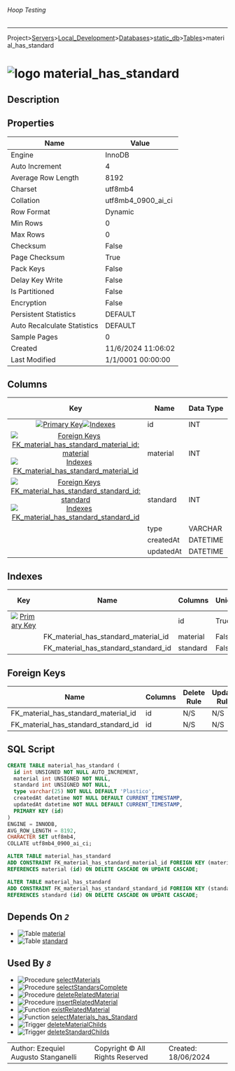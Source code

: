 ###### Hoop Testing
___
Project>[Servers](../../../../Servers.md)>[Local_Development](../../../Local_Development.md)>[Databases](../../Databases.md)>[static_db](../static_db.md)>[Tables](Tables.md)>material_has_standard


# ![logo](../../../../../Images/table64.svg) material_has_standard

## <a name="#Description"></a>Description
> 
## <a name="#Properties"></a>Properties
|Name|Value|
|---|---|
|Engine|InnoDB|
|Auto Increment|4|
|Average Row Length|8192|
|Charset|utf8mb4|
|Collation|utf8mb4_0900_ai_ci|
|Row Format|Dynamic|
|Min Rows|0|
|Max Rows|0|
|Checksum|False|
|Page Checksum|True|
|Pack Keys|False|
|Delay Key Write|False|
|Is Partitioned|False|
|Encryption|False|
|Persistent Statistics|DEFAULT|
|Auto Recalculate Statistics|DEFAULT|
|Sample Pages|0|
|Created|11/6/2024 11:06:02|
|Last Modified|1/1/0001 00:00:00|


## <a name="#Columns"></a>Columns
|Key|Name|Data Type|Length|Precision|Scale|Unsigned|Zerofill|Binary|Not Null|Auto Increment|Default|Virtual|Invisible|Description|
|:---:|---|---|---|---|---|---|---|---|---|---|---|---|---|---|
|[![Primary Key ](../../../../../Images/primarykey.svg)](#Indexes)[![Indexes ](../../../../../Images/index.svg)](#Indexes)|id|INT||11||True|False|False|True|True||False|False||
|[![Foreign Keys FK_material_has_standard_material_id: material](../../../../../Images/foreignkey.svg)](#ForeignKeys)[![Indexes FK_material_has_standard_material_id](../../../../../Images/index.svg)](#Indexes)|material|INT||11||True|False|False|True|False||False|False||
|[![Foreign Keys FK_material_has_standard_standard_id: standard](../../../../../Images/foreignkey.svg)](#ForeignKeys)[![Indexes FK_material_has_standard_standard_id](../../../../../Images/index.svg)](#Indexes)|standard|INT||11||True|False|False|True|False||False|False||
||type|VARCHAR|25|||False|False|False|True|False|'Plastico'|False|False||
||createdAt|DATETIME||0||False|False|False|True|False|CURRENT_TIMESTAMP|False|False||
||updatedAt|DATETIME||0||False|False|False|True|False|CURRENT_TIMESTAMP|False|False||

## <a name="#Indexes"></a>Indexes
|Key|Name|Columns|Unique|Type|Key Lengths|
|:---:|---|---|---|---|---|
|[![Primary Key ](../../../../../Images/primarykey.svg)](#Indexes)||id|True|None|0|
||FK_material_has_standard_material_id|material|False|None|0|
||FK_material_has_standard_standard_id|standard|False|None|0|

## <a name="#ForeignKeys"></a>Foreign Keys
|Name|Columns|Delete Rule|Update Rule|
|---|---|---|---|
|FK_material_has_standard_material_id|id|N/S|N/S|
|FK_material_has_standard_standard_id|id|N/S|N/S|

## <a name="#SqlScript"></a>SQL Script
```SQL
CREATE TABLE material_has_standard (
  id int UNSIGNED NOT NULL AUTO_INCREMENT,
  material int UNSIGNED NOT NULL,
  standard int UNSIGNED NOT NULL,
  type varchar(25) NOT NULL DEFAULT 'Plastico',
  createdAt datetime NOT NULL DEFAULT CURRENT_TIMESTAMP,
  updatedAt datetime NOT NULL DEFAULT CURRENT_TIMESTAMP,
  PRIMARY KEY (id)
)
ENGINE = INNODB,
AVG_ROW_LENGTH = 8192,
CHARACTER SET utf8mb4,
COLLATE utf8mb4_0900_ai_ci;

ALTER TABLE material_has_standard
ADD CONSTRAINT FK_material_has_standard_material_id FOREIGN KEY (material)
REFERENCES material (id) ON DELETE CASCADE ON UPDATE CASCADE;

ALTER TABLE material_has_standard
ADD CONSTRAINT FK_material_has_standard_standard_id FOREIGN KEY (standard)
REFERENCES standard (id) ON DELETE CASCADE ON UPDATE CASCADE;
```

## <a name="#DependsOn"></a>Depends On _`2`_
- ![Table](../../../../../Images/table.svg) [material](material.md)
- ![Table](../../../../../Images/table.svg) [standard](standard.md)


## <a name="#UsedBy"></a>Used By _`8`_
- ![Procedure](../../../../../Images/procedure.svg) [selectMaterials](../Procedures/selectMaterials.md)
- ![Procedure](../../../../../Images/procedure.svg) [selectStandarsComplete](../Procedures/selectStandarsComplete.md)
- ![Procedure](../../../../../Images/procedure.svg) [deleteRelatedMaterial](../Procedures/deleteRelatedMaterial.md)
- ![Procedure](../../../../../Images/procedure.svg) [insertRelatedMaterial](../Procedures/insertRelatedMaterial.md)
- ![Function](../../../../../Images/function.svg) [existRelatedMaterial](../Functions/existRelatedMaterial.md)
- ![Function](../../../../../Images/function.svg) [selectMaterials_has_Standard](../Functions/selectMaterials_has_Standard.md)
- ![Trigger](../../../../../Images/trigger.svg) [deleteMaterialChilds](../Triggers/deleteMaterialChilds.md)
- ![Trigger](../../../../../Images/trigger.svg) [deleteStandardChilds](../Triggers/deleteStandardChilds.md)


||||
|---|---|---|
|Author: Ezequiel Augusto Stanganelli|Copyright © All Rights Reserved|Created: 18/06/2024|